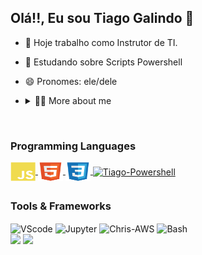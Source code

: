 ## Olá!!, Eu sou Tiago Galindo 👋
- 🔭 Hoje trabalho como Instrutor de TI.
- 🌱 Estudando sobre Scripts Powershell
- 😄 Pronomes: ele/dele
- <details>
  <summary>👨‍💻 More about me</summary>

  - 💬 I am 43 years old and currently live in Brazil. I have basic English and have experience with HTML, CSS, Javascript, Powershell for creating Windows task automation scripts, I am also an IT Instructor at an educational institution, which helped to develop important skills such as creativity, communication, marketing, analytical skills, people management and proactivity.

  - ⚡ I like reading, as long as it's a good book, as well as watching movies and playing games! I believe that our personal interests contribute to a more accurate perception of things and to solving problems. \o/.
</details>

<div style="display: inline_block"><br>
  <h3>Programming Languages</h3>
  <a link href="https://github.com/TiagoGalindo40">
  <img align="center" alt="Tiago-Js" height="30" width="40" src="https://raw.githubusercontent.com/devicons/devicon/master/icons/javascript/javascript-plain.svg">
  <img align="center" alt="Tiago-HTML" height="30" width="40" src="https://raw.githubusercontent.com/devicons/devicon/master/icons/html5/html5-original.svg">
  <img align="center" alt="Tiago-CSS" height="30" width="40" src="https://raw.githubusercontent.com/devicons/devicon/master/icons/css3/css3-original.svg">
  <img align="center" alt="Tiago-Powershell" height="30" width="40" src="https://cdn.jsdelivr.net/gh/devicons/devicon@latest/icons/powershell/powershell-original.svg"/>
   </a>
</div>

##

<div style="flex-basis: 48%;">
    <h3>Tools & Frameworks</h3>
    <img align="center" alt="VScode" height="30" width="40" src="https://cdn.jsdelivr.net/gh/devicons/devicon/icons/vscode/vscode-original.svg">
    <img align="center" alt="Jupyter" height="30" width="40" src="https://cdn.jsdelivr.net/gh/devicons/devicon/icons/jupyter/jupyter-original.svg">
    <img align="center" alt="Chris-AWS" height="30" width="40" src="https://cdn.jsdelivr.net/gh/devicons/devicon/icons/git/git-original.svg">
    <img align="center" alt="Bash" height="30" width="40" src="https://cdn.jsdelivr.net/gh/devicons/devicon/icons/bash/bash-original.svg">
  </div>

<div> 
  <a href = "mailto:tsuporte0201@gmail.com"><img src="https://img.shields.io/badge/-Gmail-%23333?style=for-the-badge&logo=gmail&logoColor=red" target="_blank"></a>
  <a href="https://www.linkedin.com/in/tiagogalindo" target="_blank"><img src="https://img.shields.io/badge/-LinkedIn-%230077B5?style=for-the-badge&logo=linkedin&logoColor=white" target="_blank"></a> 
</div>
